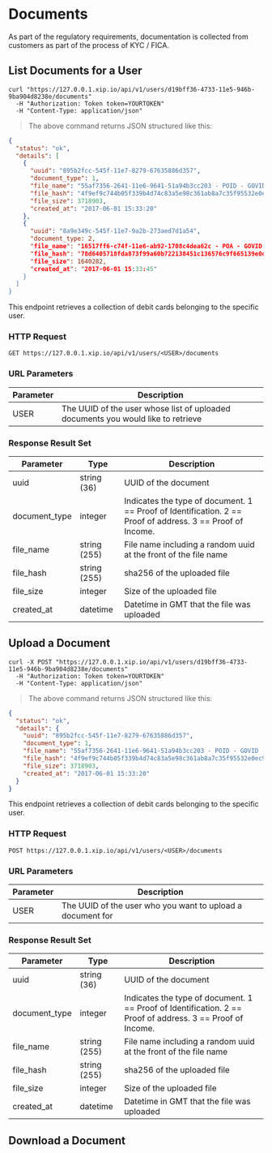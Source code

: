 # Documents

As part of the regulatory requirements, documentation is collected from 
customers as part of the process of KYC / FICA.

## List Documents for a User

```shell
curl "https://127.0.0.1.xip.io/api/v1/users/d19bff36-4733-11e5-946b-9ba904d8238e/documents"
  -H "Authorization: Token token=YOURTOKEN"
  -H "Content-Type: application/json"
```

> The above command returns JSON structured like this:

```json
{
  "status": "ok",
  "details": [
    {
      "uuid": "895b2fcc-545f-11e7-8279-67635886d357",
      "document_type": 1,
      "file_name": "55af7356-2641-11e6-9641-51a94b3cc203 - POID - GOVID - Vin Diesel.pdf",
      "file_hash": "4f9ef9c744b05f339b4d74c83a5e98c361ab8a7c35f95532e0ec977e71bfd321",
      "file_size": 3718903,
      "created_at": "2017-06-01 15:33:20"
    },
    {
      "uuid": "8a9e349c-545f-11e7-9a2b-273aed7d1a54",
      "document_type: 2,
      "file_name": "16517ff6-c74f-11e6-ab92-1708c4dea62c - POA - GOVID - Vin Diesel.pdf",
      "file_hash": "78d6405718fda873f99a60b722138451c136576c9f665139e0de0d78cc4be6ff",
      "file_size": 1640282,
      "created_at": "2017-06-01 15:33:45"
    }
  ]
}
```

This endpoint retrieves a collection of debit cards belonging to the specific user.

### HTTP Request

`GET https://127.0.0.1.xip.io/api/v1/users/<USER>/documents`

### URL Parameters

Parameter | Description
--------- | -----------
USER | The UUID of the user whose list of uploaded documents you would like to retrieve


### Response Result Set

Parameter | Type | Description
--------- | ---- | -----------
uuid | string (36) | UUID of the document
document_type | integer | Indicates the type of document.  1 == Proof of Identification. 2 == Proof of address.  3 == Proof of Income.
file_name | string (255) | File name including a random uuid at the front of the file name
file_hash | string (255) | sha256 of the uploaded file
file_size | integer | Size of the uploaded file
created_at | datetime | Datetime in GMT that the file was uploaded

## Upload a Document

```shell
curl -X POST "https://127.0.0.1.xip.io/api/v1/users/d19bff36-4733-11e5-946b-9ba904d8238e/documents"
  -H "Authorization: Token token=YOURTOKEN"
  -H "Content-Type: application/json"
```

> The above command returns JSON structured like this:

```json
{
  "status": "ok",
  "details": {
    "uuid": "895b2fcc-545f-11e7-8279-67635886d357",
    "document_type": 1,
    "file_name": "55af7356-2641-11e6-9641-51a94b3cc203 - POID - GOVID - Vin Diesel.pdf",
    "file_hash": "4f9ef9c744b05f339b4d74c83a5e98c361ab8a7c35f95532e0ec977e71bfd321",
    "file_size": 3718903,
    "created_at": "2017-06-01 15:33:20"
  }
}
```

This endpoint retrieves a collection of debit cards belonging to the specific user.

### HTTP Request

`POST https://127.0.0.1.xip.io/api/v1/users/<USER>/documents`

### URL Parameters

Parameter | Description
--------- | -----------
USER | The UUID of the user who you want to upload a document for

### Response Result Set

Parameter | Type | Description
--------- | ---- | -----------
uuid | string (36) | UUID of the document
document_type | integer | Indicates the type of document.  1 == Proof of Identification. 2 == Proof of address.  3 == Proof of Income.
file_name | string (255) | File name including a random uuid at the front of the file name
file_hash | string (255) | sha256 of the uploaded file
file_size | integer | Size of the uploaded file
created_at | datetime | Datetime in GMT that the file was uploaded

## Download a Document


